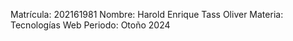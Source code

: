 Matrícula: 202161981
Nombre: Harold Enrique Tass Oliver
Materia: Tecnologías Web
Periodo: Otoño 2024
